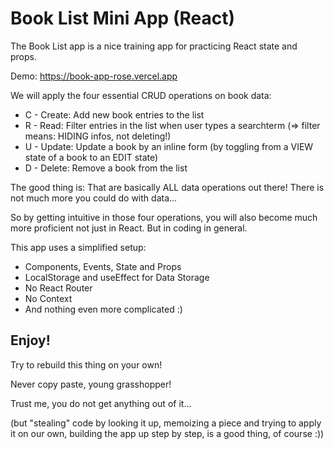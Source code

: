 # Book List Mini App (React)

The Book List app is a nice training app for practicing React state and props.

Demo: https://book-app-rose.vercel.app

We will apply the four essential CRUD operations on book data:
- C - Create: Add new book entries to the list
- R - Read: Filter entries in the list when user types a searchterm (=> filter means: HIDING infos, not deleting!)
- U - Update: Update a book by an inline form (by toggling from a VIEW state of a book to an EDIT state)
- D - Delete: Remove a book from the list

The good thing is:
That are basically ALL data operations out there! There is not much more you could do with data...

So by getting intuitive in those four operations, you will also become much more proficient not just in React. But in coding in general.

This app uses a simplified setup:
- Components, Events, State and Props
- LocalStorage and useEffect for Data Storage
- No React Router
- No Context
- And nothing even more complicated :)


## Enjoy!

Try to rebuild this thing on your own!

Never copy paste, young grasshopper! 

Trust me, you do not get anything out of it...

(but "stealing" code by looking it up, memoizing a piece and trying to apply it on our own, building the app up step by step, is a good thing, of course :))


